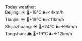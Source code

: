 Today weather:  
Beijing: ☀️   🌡️+18°C 🌬️↙4km/h  
Tianjin: ☀️   🌡️+19°C 🌬️↙11km/h  
Shijiazhuang: ☀️   🌡️+24°C 🌬️→9km/h  
Tangshan: 🌦   🌡️+19°C 🌬️←12km/h  
